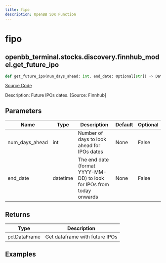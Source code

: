 ```yaml
---
title: fipo
description: OpenBB SDK Function
---
```


# fipo

## openbb_terminal.stocks.discovery.finnhub_model.get_future_ipo

```python title='openbb_terminal/stocks/discovery/finnhub_model.py'
def get_future_ipo(num_days_ahead: int, end_date: Optional[str]) -> DataFrame
```
[Source Code](https://github.com/OpenBB-finance/OpenBBTerminal/tree/main/openbb_terminal/stocks/discovery/finnhub_model.py#L115)

Description: Future IPOs dates. [Source: Finnhub]

## Parameters

| Name | Type | Description | Default | Optional |
| ---- | ---- | ----------- | ------- | -------- |
| num_days_ahead | int | Number of days to look ahead for IPOs dates | None | False |
| end_date | datetime | The end date (format YYYY-MM-DD) to look for IPOs from today onwards | None | False |

## Returns

| Type | Description |
| ---- | ----------- |
| pd.DataFrame | Get dataframe with future IPOs |

## Examples

